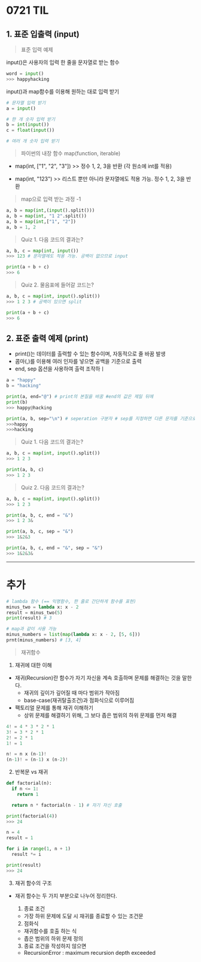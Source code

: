 # 0721 TIL

## 1. 표준 입출력 (input)

> 표준 입력 예제

input()은 사용자의 입력 한 줄을 문자열로 받는 함수

```python
word = input()
>>> happyhacking
```

input()과 map함수를 이용해 원하는 대로 입력 받기

```python
# 문자열 입력 받기
a = input()

# 한 개 숫자 입력 받기
b = int(input())
c = float(input())

# 여러 개 숫자 입력 받기
```

> 파이썬의 내장 함수 map(function, iterable)

- map(int, ["1", "2", "3"]) >> 정수 1, 2, 3을 반환
(각 원소에 int를 적용)

- map(int, "123") >> 리스트 뿐만 아니라 문자열에도 적용 가능. 정수 1, 2, 3을 반환

> map으로 입력 받는 과정 -1

```python
a, b = map(int,(input().split()))
a, b = map(int, "1 2".split())
a, b = map(int,["1", "2"])
a, b = 1, 2
```

> Quiz 1. 다음 코드의 결과는?

```python
a, b, c = map(int, input())
>>> 123 # 문자열에도 적용 가능. 공백이 없으므로 input

print(a + b + c)
>>> 6
```

> Quiz 2. 물음표에 들어갈 코드는?

```python
a, b, c = map(int, input().split())
>>> 1 2 3 # 공백이 있으면 split

print(a + b + c)
>>> 6
```

## 2. 표준 출력 예제 (print)

- print()는 데이터를 출력할 수 있는 함수이며, 자동적으로 줄 바꿈 발생
- 콤마(,)를 이용해 여러 인자를 넣으면 공백을 기준으로 출력
- end, sep 옵션을 사용하여 출력 조작하ㅣ

```python
a = "happy"
b = "hacking"

print(a, end="@") # print의 본질을 바꿈 #end의 값은 제일 뒤에
print(b)
>>> happy@hacking

print(a, b, sep="\n") # seperation 구분자 # sep를 지정하면 다른 문자를 기준으로 출력
>>>happy 
>>>hacking
```

> Quiz 1. 다음 코드의 결과는?

```python
a, b, c = map(int, input().split())
>>> 1 2 3

print(a, b, c)
>>> 1 2 3 
```

> Quiz 2. 다음 코드의 결과는?

```python
a, b, c = map(int, input().split())
>>> 1 2 3

print(a, b, c, end = "&")
>>> 1 2 3&

print(a, b, c, sep = "&")
>>> 1&2&3

print(a, b, c, end = "&", sep = "&")
>>> 1&2&3&
```
---
# 추가

```python
# lambda 함수 (== 익명함수, 한 줄로 간단하게 함수를 표현)
minus_two = lambda x: x - 2
result = minus_two(5)
print(result) # 3

# map과 같이 사용 가능
minus_numbers = list(map(lambda x: x - 2, [5, 6]))
prnt(minus_numbers) # [3, 4]
```

> 재귀함수

1. 재귀에 대한 이해

- 재귀(Recursion)란 함수가 자기 자신을 계속 호출하며 문제를 해결하는 것을 말한다.
  - 재귀의 깊이가 깊어질 때 마다 범위가 작아짐
  - base-case(재귀탈출조건)과 점화식으로 이루어짐
- 팩토리얼 문제를 통해 재귀 이해하기
  - 상위 문제를 해결하기 위해, 그 보다 좁은 범위의 하위 문제를 먼저 해결
```python
4! = 4 * 3 * 2 * 1
3! = 3 * 2 * 1
2! = 2 * 1
1! = 1

n! = n x (n-1)!
(n-1)! = (n-1) x (n-2)!
```
2. 반복문 vs 재귀

```python
def factorial(n):
  if n <= 1:
    return 1

  return n * factorial(n - 1) # 자기 자신 호출

print(factorial(4))
>>> 24

n = 4
result = 1

for i in range(1, n + 1)
  result *= i

print(result)
>>> 24
```

3. 재귀 함수의 구조

- 재귀 함수는 두 가지 부분으로 나누어 정리한다.
  1. 종료 조건
    - 가장 하위 문제에 도달 시 재귀를 종료할 수 있는 조건문

  2. 점화식
    - 재귀함수를 호출 하는 식
    - 좁은 범위의 하위 문제 정의

  3. 종료 조건을 작성하지 않으면
    - RecursionError : maximum recursion depth exceeded